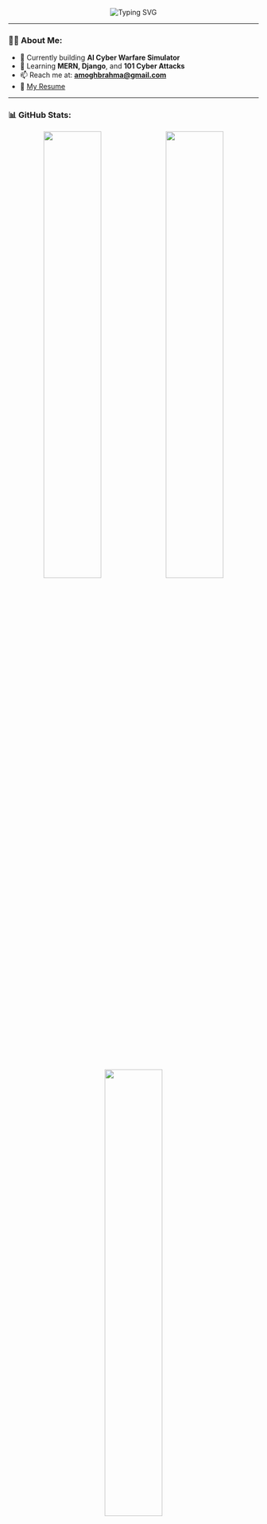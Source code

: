 <!-- Banner Section -->
<!-- Fixed Text Overflow Banner Section -->
<p align="center">
  <img src="https://readme-typing-svg.herokuapp.com?font=Fira+Code&weight=700&size=28&duration=4000&pause=800&color=7BF7D3&background=000000&center=true&vCenter=true&multiline=true&width=720&height=140&lines=Hi+%F0%9F%91%8B,+I'm+Amogh;Cybersecurity+Student;Fullstack+Developer;" alt="Typing SVG" />
</p>

---

### 👨‍💻 About Me:
- 🔭 Currently building **AI Cyber Warfare Simulator**  
- 🌱 Learning **MERN, Django**, and **101 Cyber Attacks**  
- 📫 Reach me at: **amoghbrahma@gmail.com**  
- 📄 [My Resume](https://drive.google.com/file/d/1fWudkX_vxevcCcw35jZZNUt68yRAn7jh/view?usp=drive_link)

---

### 📊 GitHub Stats:
<p align="center">
  <img src="https://github-readme-stats.vercel.app/api?username=amogh344&theme=tokyonight&show_icons=true" width="48%" />
  <img src="https://github-readme-streak-stats.herokuapp.com/?user=amogh344&theme=tokyonight" width="48%" />
</p>
<p align="center">
  <img src="https://github-readme-stats.vercel.app/api/top-langs?username=amogh344&layout=compact&theme=tokyonight" width="48%" />
</p>

---

### 🏆 Trophies:
<p align="center">
  <img src="https://github-profile-trophy.vercel.app/?username=amogh344&theme=darkhub&no-frame=true&row=1" />
</p>

---

### 🔗 Connect With Me:
<p align="center">
  <a href="https://linkedin.com/in/amogh-brahma-r-40432227a/"><img src="https://img.shields.io/badge/LinkedIn-0A66C2?style=for-the-badge&logo=linkedin&logoColor=white"/></a>
  <a href="https://instagram.com/amogh344"><img src="https://img.shields.io/badge/Instagram-E4405F?style=for-the-badge&logo=instagram&logoColor=white"/></a>
  <a href="https://www.hackerrank.com/amoghbrahma"><img src="https://img.shields.io/badge/Hackerrank-2EC866?style=for-the-badge&logo=hackerrank&logoColor=white"/></a>
  <a href="https://leetcode.com/amoghbrahmar"><img src="https://img.shields.io/badge/LeetCode-FFA116?style=for-the-badge&logo=leetcode&logoColor=black"/></a>
  <a href="https://dev.to/amogh344"><img src="https://img.shields.io/badge/Dev.to-0A0A0A?style=for-the-badge&logo=devdotto&logoColor=white"/></a>
</p>

---

### 🛠️ Languages & Tools:
<p align="center">
  <img src="https://skillicons.dev/icons?i=linux,bash,c,cpp,java,python,javascript,react,nodejs,mongodb,mysql,django,express,git,github,docker,gcp,aws,tensorflow,pytorch,seaborn,pandas,nginx,bootstrap,swift" />
</p>
